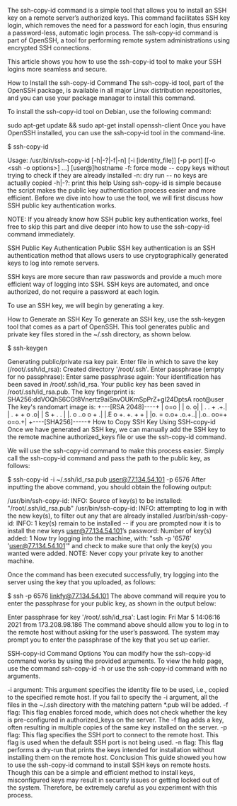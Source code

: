 The ssh-copy-id command is a simple tool that allows you to install an SSH key on a remote server’s authorized keys. This command facilitates SSH key login, which removes the need for a password for each login, thus ensuring a password-less, automatic login process. The ssh-copy-id command is part of OpenSSH, a tool for performing remote system administrations using encrypted SSH connections.

This article shows you how to use the ssh-copy-id tool to make your SSH logins more seamless and secure.

How to Install the ssh-copy-id Command
The ssh-copy-id tool, part of the OpenSSH package, is available in all major Linux distribution repositories, and you can use your package manager to install this command.


To install the ssh-copy-id tool on Debian, use the following command:

sudo apt-get update && sudo apt-get install openssh-client
Once you have OpenSSH installed, you can use the ssh-copy-id tool in the command-line.

$ ssh-copy-id

Usage: /usr/bin/ssh-copy-id [-h|-?|-f|-n] [-i [identity_file]] [-p port] [[-o <ssh -o options>] ...] [user@]hostname         -f: force mode -- copy keys without trying to check if they are already installed         -n: dry run    -- no keys are actually copied         -h|-?: print this help
Using ssh-copy-id is simple because the script makes the public key authentication process easier and more efficient. Before we dive into how to use the tool, we will first discuss how SSH public key authentication works.

NOTE: If you already know how SSH public key authentication works, feel free to skip this part and dive deeper into how to use the ssh-copy-id command immediately.

SSH Public Key Authentication
Public SSH key authentication is an SSH authentication method that allows users to use cryptographically generated keys to log into remote servers.

SSH keys are more secure than raw passwords and provide a much more efficient way of logging into SSH. SSH keys are automated, and once authorized, do not require a password at each login.


To use an SSH key, we will begin by generating a key.

How to Generate an SSH Key
To generate an SSH key, use the ssh-keygen tool that comes as a part of OpenSSH. This tool generates public and private key files stored in the ~/.ssh directory, as shown below.

$ ssh-keygen

Generating public/private rsa key pair.
Enter file in which to save the key (/root/.ssh/id_rsa):
Created directory '/root/.ssh'.
Enter passphrase (empty for no passphrase):
Enter same passphrase again:
Your identification has been saved in /root/.ssh/id_rsa.
Your public key has been saved in /root/.ssh/id_rsa.pub.
The key fingerprint is:
SHA256:ddVOQhS6CGt8Vnertz9aiSnvOUKmSpPrZ+gI24DptsA root@user The key's randomart image is:
+---[RSA 2048]----+
|             o=o |
|             o. o|
|        . . + .+.|
|       . + + o .o|
|        S + .  . |
|. o    ..o o  + .|
|.E o   +. +. + + |
|o.  = o.o+ .o.+..|
|.o.. oo=+   o=o.+|
+----[SHA256]-----+
How to Copy SSH Key Using SSH-copy-id
Once we have generated an SSH key, we can manually add the SSH key to the remote machine authorized_keys file or use the ssh-copy-id command.


We will use the ssh-copy-id command to make this process easier. Simply call the ssh-copy-id command and pass the path to the public key, as follows:

$ ssh-copy-id -i ~/.ssh/id_rsa.pub user@77.134.54.101 -p 6576
After inputting the above command, you should obtain the following output:

/usr/bin/ssh-copy-id: INFO: Source of key(s) to be installed: "/root/.ssh/id_rsa.pub"
/usr/bin/ssh-copy-id: INFO: attempting to log in with the new key(s), to filter out any that are already installed
/usr/bin/ssh-copy-id: INFO: 1 key(s) remain to be installed -- if you are prompted now it is to install the new keys user@77.134.54.101’s password:
Number of key(s) added: 1 Now try logging into the machine, with:   "ssh -p '6576' 'user@77.134.54.101'" and check to make sure that only the key(s) you wanted were added.
NOTE: Never copy your private key to another machine.


Once the command has been executed successfully, try logging into the server using the key that you uploaded, as follows:

$ ssh -p 6576 linkfy@77.134.54.101
The above command will require you to enter the passphrase for your public key, as shown in the output below:

Enter passphrase for key '/root/.ssh/id_rsa':
Last login: Fri Mar  5 14:06:16 2021 from 173.208.98.186
The command above should allow you to log in to the remote host without asking for the user’s password. The system may prompt you to enter the passphrase of the key that you set up earlier.


SSH-copy-id Command Options
You can modify how the ssh-copy-id command works by using the provided arguments. To view the help page, use the command ssh-copy-id -h or use the ssh-copy-id command with no arguments.

-i argument: This argument specifies the identity file to be used, i.e., copied to the specified remote host. If you fail to specify the -i argument, all the files in the ~/.ssh directory with the matching pattern *.pub will be added.
-f flag: This flag enables forced mode, which does not check whether the key is pre-configured in authorized_keys on the server. The -f flag adds a key, often resulting in multiple copies of the same key installed on the server.
-p flag: This flag specifies the SSH port to connect to the remote host. This flag is used when the default SSH port is not being used.
-n flag: This flag performs a dry-run that prints the keys intended for installation without installing them on the remote host.
Conclusion
This guide showed you how to use the ssh-copy-id command to install SSH keys on remote hosts. Though this can be a simple and efficient method to install keys, misconfigured keys may result in security issues or getting locked out of the system. Therefore, be extremely careful as you experiment with this process.
